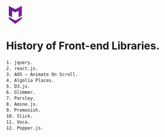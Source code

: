 
![alt text](https://github.com/adam-p/markdown-here/raw/master/src/common/images/icon48.png "Logo Title Text 1")
# History of Front-end Libraries.
```
1. jquery.
2. react.js.
3. AOS – Animate On Scroll.
4. Algolia Places.
5. D3.js.
6. Glimmer.
7. Parsley.
8. Amine.js.
9. Premonish.
10. Slick.
11. Voca.
12. Popper.js.


